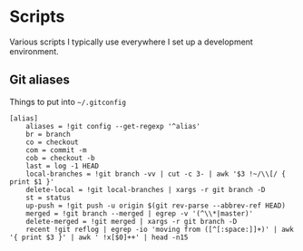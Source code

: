 # Scripts
Various scripts I typically use everywhere I set up a development environment.

## Git aliases
Things to put into `~/.gitconfig`

```
[alias]
    aliases = !git config --get-regexp '^alias' 
    br = branch
    co = checkout
    com = commit -m
    cob = checkout -b
    last = log -1 HEAD
    local-branches = !git branch -vv | cut -c 3- | awk '$3 !~/\\[/ { print $1 }'
    delete-local = !git local-branches | xargs -r git branch -D
    st = status
    up-push = !git push -u origin $(git rev-parse --abbrev-ref HEAD)
    merged = !git branch --merged | egrep -v '(^\\*|master)'
    delete-merged = !git merged | xargs -r git branch -D
    recent !git reflog | egrep -io 'moving from ([^[:space:]]+)' | awk '{ print $3 }' | awk ' !x[$0]++' | head -n15
```
